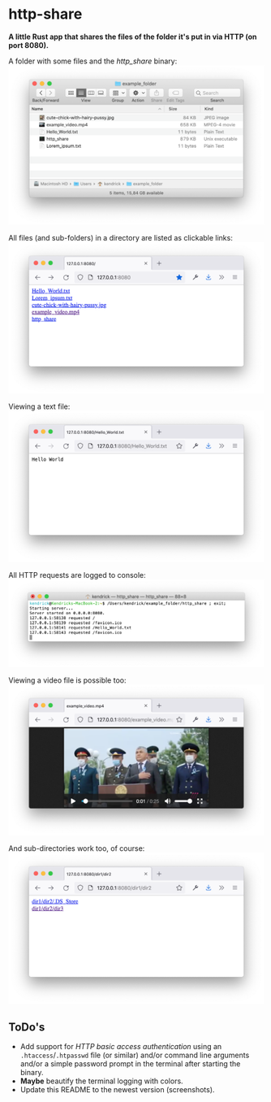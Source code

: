 # http-share
**A little Rust app that shares the files of the folder it's put in via HTTP (on port 8080).**

A folder with some files and the *http_share* binary:
![](images/1.png "")

All files (and sub-folders) in a directory are listed as clickable links:
![](images/2.png "")

Viewing a text file:
![](images/3.png "")

All HTTP requests are logged to console:
![](images/4.png "")

Viewing a video file is possible too:
![](images/5.png "")

And sub-directories work too, of course:
![](images/6.png "")

## ToDo's

* Add support for *HTTP basic access authentication* using an `.htaccess`/`.htpasswd` file (or similar) and/or command line arguments and/or a simple password prompt in the terminal after starting the binary.
* **Maybe** beautify the terminal logging with colors.
* Update this README to the newest version (screenshots).
